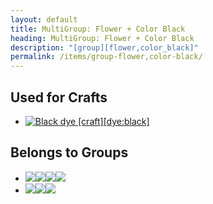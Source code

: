 ```yaml
---
layout: default
title: MultiGroup: Flower + Color Black
heading: MultiGroup: Flower + Color Black
description: "[group][flower,color_black]"
permalink: /items/group-flower,color-black/
---
```



## Used for Crafts

<ul class="list-items clearfix">
    <li><a href="{{site.baseurl}}/items/dye-black/"><img src="{{site.baseurl}}/assets/img/items/textures/dye_black.png" data-toggle="tooltip" title="Black dye [craft][dye:black]"></a></li>
</ul>


## Belongs to Groups

<ul class="list-items clearfix">
    <li><a href="{{site.baseurl}}/items/group-flower/"><span class="item-group" data-toggle="tooltip" title="Group Flower [group][flower]"><img src="{{site.baseurl}}/assets/img/items/itemcubes/flowers_dandelion_white.png"><img src="{{site.baseurl}}/assets/img/items/itemcubes/flowers_dandelion_yellow.png"><img src="{{site.baseurl}}/assets/img/items/itemcubes/flowers_geranium.png"><img src="{{site.baseurl}}/assets/img/items/itemcubes/flowers_rose.png"></span></a></li>
    <li><a href="{{site.baseurl}}/items/group-color-black/"><span class="item-group" data-toggle="tooltip" title="Group Color Black [group][color_black]"><img src="{{site.baseurl}}/assets/img/transparent.png"><img src="{{site.baseurl}}/assets/img/transparent.png"><img src="{{site.baseurl}}/assets/img/transparent.png"></span></a></li>
</ul>
